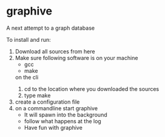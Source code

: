 # graphive
A next attempt to a graph database<br>

To install and run:<br>
<ol>
    <li>Download all sources from here</li>
    <li>Make sure following software is on your machine
        <ul>
           <li>gcc</li>
           <li>make</li>
        </ul>
    </li
    <li>on the cli
        <ol>
            <li>cd to the location where you downloaded the sources</li>
            <li>type make</li>
        </ol>
    </li>
    <li>create a configuration file</li>
    <li>on a commandline start graphive
        <ul>
            <li>It will spawn into the background</li>
            <li>follow what happens at the log</li>
            <li>Have fun with graphive</li>
        </ul>
    </li>
</ol>

